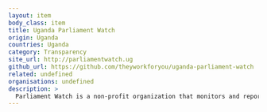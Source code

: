 ```yaml
---
layout: item
body_class: item
title: Uganda Parliament Watch
origin: Uganda
countries: Uganda
category: Transparency
site_url: http://parliamentwatch.ug
github_url: https://github.com/theyworkforyou/uganda-parliament-watch
related: undefined
organisations: undefined
description: >
  Par­lia­ment Watch is a non-profit or­ga­ni­za­tion that mon­i­tors and re­ports on the work of the Par­lia­ment of Uganda.
---
```

